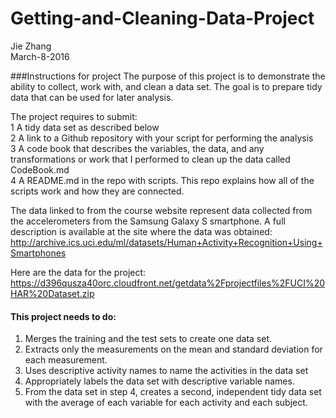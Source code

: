 # Getting-and-Cleaning-Data-Project
 Jie Zhang  
March-8-2016

###Instructions for project 
The purpose of this project is to demonstrate the ability to collect, work with, and clean a data set. The goal is to prepare tidy data that can be used for later analysis. 

The project requires to submit:   
1 A tidy data set as described below  
2 A link to a Github repository with your script for performing the analysis  
3 A code book that describes the variables, the data, and any transformations or work that I performed to clean up the data called CodeBook.md  
4 A README.md in the repo with scripts. This repo explains how all of the scripts work and how they are connected.   

The data linked to from the course website represent data collected from the accelerometers from the Samsung Galaxy S smartphone. A full description is available at the site where the data was obtained:
http://archive.ics.uci.edu/ml/datasets/Human+Activity+Recognition+Using+Smartphones  

Here are the data for the project:
https://d396qusza40orc.cloudfront.net/getdata%2Fprojectfiles%2FUCI%20HAR%20Dataset.zip

#### This project needs to do:
 1. Merges the training and the test sets to create one data set.
 2. Extracts only the measurements on the mean and standard deviation for each measurement.
 3. Uses descriptive activity names to name the activities in the data set
 4. Appropriately labels the data set with descriptive variable names.
 5. From the data set in step 4, creates a second, independent tidy data set with the average of each variable for each activity and each subject.
